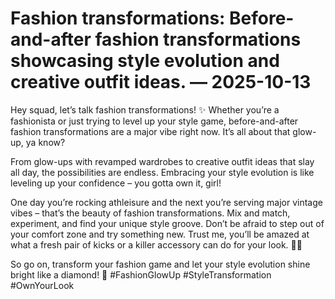 # Fashion transformations: Before-and-after fashion transformations showcasing style evolution and creative outfit ideas. — 2025-10-13

Hey squad, let’s talk fashion transformations! ✨ Whether you’re a fashionista or just trying to level up your style game, before-and-after fashion transformations are a major vibe right now. It’s all about that glow-up, ya know?

From glow-ups with revamped wardrobes to creative outfit ideas that slay all day, the possibilities are endless. Embracing your style evolution is like leveling up your confidence – you gotta own it, girl!

One day you’re rocking athleisure and the next you’re serving major vintage vibes – that’s the beauty of fashion transformations. Mix and match, experiment, and find your unique style groove. Don’t be afraid to step out of your comfort zone and try something new. Trust me, you’ll be amazed at what a fresh pair of kicks or a killer accessory can do for your look. 💁‍♀️

So go on, transform your fashion game and let your style evolution shine bright like a diamond! 🌟 #FashionGlowUp #StyleTransformation #OwnYourLook